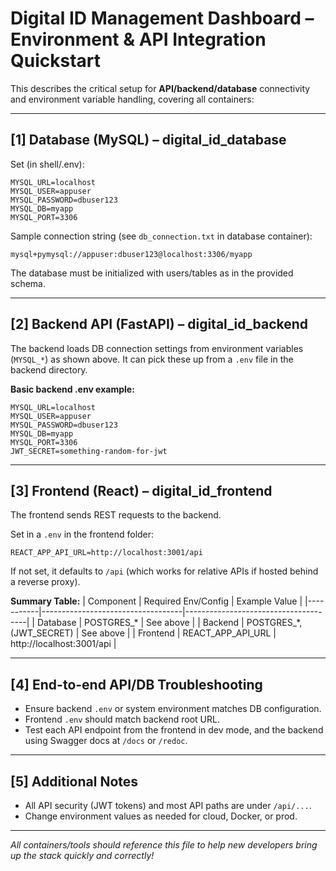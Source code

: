 # Digital ID Management Dashboard – Environment & API Integration Quickstart

This describes the critical setup for **API/backend/database** connectivity and environment variable handling, covering all containers:

---

## [1] Database (MySQL) – digital_id_database

Set (in shell/.env):
```
MYSQL_URL=localhost
MYSQL_USER=appuser
MYSQL_PASSWORD=dbuser123
MYSQL_DB=myapp
MYSQL_PORT=3306
```
Sample connection string (see `db_connection.txt` in database container):
```
mysql+pymysql://appuser:dbuser123@localhost:3306/myapp
```
The database must be initialized with users/tables as in the provided schema.

---

## [2] Backend API (FastAPI) – digital_id_backend

The backend loads DB connection settings from environment variables (`MYSQL_*`) as shown above.
It can pick these up from a `.env` file in the backend directory.

**Basic backend .env example:**
```
MYSQL_URL=localhost
MYSQL_USER=appuser
MYSQL_PASSWORD=dbuser123
MYSQL_DB=myapp
MYSQL_PORT=3306
JWT_SECRET=something-random-for-jwt
```

---

## [3] Frontend (React) – digital_id_frontend

The frontend sends REST requests to the backend.

Set in a `.env` in the frontend folder:
```
REACT_APP_API_URL=http://localhost:3001/api
```
If not set, it defaults to `/api` (which works for relative APIs if hosted behind a reverse proxy).

**Summary Table:**
| Component | Required Env/Config                | Example Value                        |
|-----------|-----------------------------------|--------------------------------------|
| Database  | POSTGRES_*                        | See above                            |
| Backend   | POSTGRES_*, (JWT_SECRET)          | See above                            |
| Frontend  | REACT_APP_API_URL                 | http://localhost:3001/api            |

---

## [4] End-to-end API/DB Troubleshooting

- Ensure backend `.env` or system environment matches DB configuration.
- Frontend `.env` should match backend root URL.
- Test each API endpoint from the frontend in dev mode, and the backend using Swagger docs at `/docs` or `/redoc`.

---

## [5] Additional Notes

- All API security (JWT tokens) and most API paths are under `/api/...`.
- Change environment values as needed for cloud, Docker, or prod.

---

*All containers/tools should reference this file to help new developers bring up the stack quickly and correctly!*

